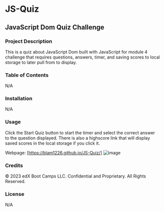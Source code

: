 # JS-Quiz

## JavaScript Dom Quiz Challenge 

### Project Description

This is a quiz about JavaScript Dom built with JavaScript for module 4 challenge that requires questions, answers, timer, and saving scores to local storage to later pull from to display.  

### Table of Contents

N/A

### Installation

N/A

### Usage

Click the Start Quiz button to start the timer and select the correct answer to the question displayed. There is also a highscore link that will display saved scores in the local storage if you click it.

Webpage: [https://blam1226.github.io/JS-Quiz/]
![image](https://github.com/BLam1226/JS-Quiz/assets/127125695/ab9a1c2e-ed17-46e3-8673-42a99c3783b6)

### Credits

© 2023 edX Boot Camps LLC. Confidential and Proprietary. All Rights Reserved.

### License

N/A
